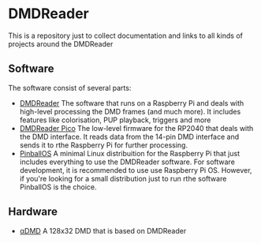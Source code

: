 # DMDReader

This is a repository just to collect documentation and links to all kinds of projects around the DMDReader

## Software

The software consist of several parts:

- [DMDReader](https://github.com/pinballpower/code_dmdreader) The software that runs on a Raspberry Pi and deals with high-level processing the DMD frames (and much more). It includes features like colorisation, PUP playback, triggers and more
- [DMDReader Pico](https://github.com/pinballpower/code_dmd) The low-level firmware for the RP2040 that deals with the DMD interface. It reads data from the 14-pin DMD interface and sends it to rthe Raspberry Pi for further processing.
- [PinballOS](https://github.com/pinballpower/pbos) A minimal Linux distribuition for the Raspberry Pi that just includes everything to use the DMDReader software. For software development, it is recommended to use use Raspberry Pi OS. However, if you're looking for a small distribution just to run rthe software PinballOS is the choice.

## Hardware

- [αDMD](https://github.com/pinballpower/alpha_dmd) A 128x32 DMD that is based on DMDReader

